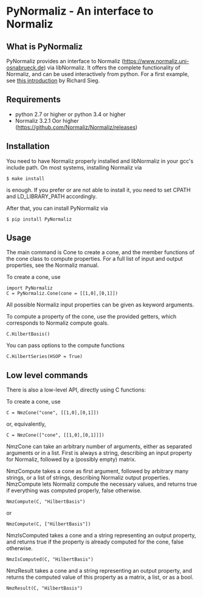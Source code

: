 # PyNormaliz - An interface to Normaliz


## What is PyNormaliz

PyNormaliz provides an interface to Normaliz (https://www.normaliz.uni-osnabrueck.de) via libNormaliz.
It offers the complete functionality of Normaliz, and can be used interactively from python. For a first example,
see [this introduction](examples/PyNormaliz_Tutorial.ipynb) by Richard Sieg.

## Requirements

* python 2.7 or higher or python 3.4 or higher
* Normaliz 3.2.1 Oor higher (https://github.com/Normaliz/Normaliz/releases)

## Installation

You need to have Normaliz properly installed and libNormaliz in your gcc's include path.
On most systems, installing Normaliz via
```
$ make install
```
is enough. If you prefer or are not able to install it, you need to set CPATH and
LD_LIBRARY_PATH accordingly.

After that, you can install PyNormaliz via
```
$ pip install PyNormaliz
```

## Usage

The main command is Cone to create a cone, and the member functions
of the cone class to compute properties. For a full list of input and output
properties, see the Normaliz manual.

To create a cone, use
```
import PyNormaliz
C = PyNormaliz.Cone(cone = [[1,0],[0,1]])
```

All possible Normaliz input properties can be given as keyword arguments.

To compute a property of the cone, use the provided getters, which corresponds to Normaliz compute
goals.

```
C.HilbertBasis()
```

You can pass options to the compute functions
```
C.HilbertSeries(HSOP = True)
```

## Low level commands

There is also a low-level API, directly using C functions:

To create a cone, use
```
C = NmzCone("cone", [[1,0],[0,1]])
```
or, equivalently,
```
C = NmzCone(["cone", [[1,0],[0,1]]])
```
NmzCone can take an arbitrary number of arguments, either as separated arguments or in a list.
First is always a string, describing an input property for Normaliz, followed by a (possibly empty)
matrix.

NmzCompute takes a cone as first argument, followed by arbitrary many strings, or a list of strings,
describing Normaliz output properties. NmzCompute lets Normaliz compute the necessary values, and
returns true if everything was computed properly, false otherwise.
```
NmzCompute(C, "HilbertBasis")
```
or
```
NmzCompute(C, ["HilbertBasis"])
```

NmzIsComputed takes a cone and a string representing an output property, and returns true if the
property is already computed for the cone, false otherwise.
```
NmzIsComputed(C, "HilbertBasis")
```

NmzResult takes a cone and a string representing an output property, and returns the computed
value of this property as a matrix, a list, or as a bool.
```
NmzResult(C, "HilbertBasis")

